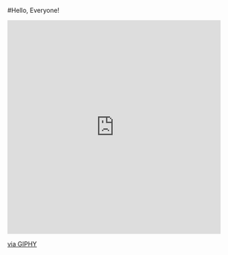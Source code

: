 #Hello, Everyone!

<iframe src="https://giphy.com/embed/scZPhLqaVOM1qG4lT9" width="480" height="480" frameBorder="0" class="giphy-embed" allowFullScreen></iframe><p><a href="https://giphy.com/gifs/scaler-official-monday-computer-laptop-scZPhLqaVOM1qG4lT9">via GIPHY</a></p>
